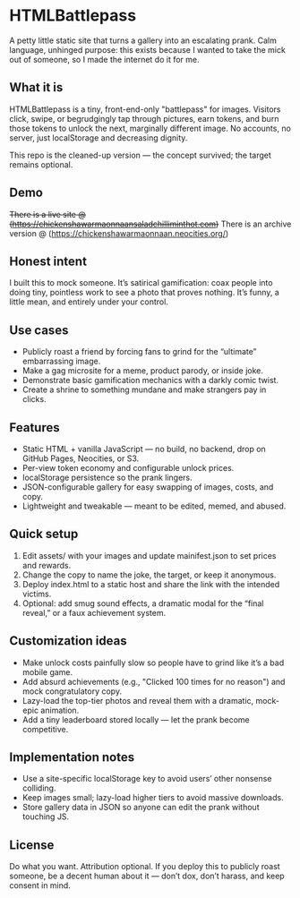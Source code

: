 # HTMLBattlepass

A petty little static site that turns a gallery into an escalating prank. Calm language, unhinged purpose: this exists because I wanted to take the mick out of someone, so I made the internet do it for me.

## What it is

HTMLBattlepass is a tiny, front-end-only "battlepass" for images. Visitors click, swipe, or begrudgingly tap through pictures, earn tokens, and burn those tokens to unlock the next, marginally different image. No accounts, no server, just localStorage and decreasing dignity.

This repo is the cleaned-up version — the concept survived; the target remains optional.

## Demo
~~There is a live site @ (https://chickenshawarmaonnaansaladchilliminthot.com)~~
There is an archive version @ (https://chickenshawarmaonnaan.neocities.org/)
## Honest intent

I built this to mock someone. It’s satirical gamification: coax people into doing tiny, pointless work to see a photo that proves nothing. It’s funny, a little mean, and entirely under your control.

## Use cases

- Publicly roast a friend by forcing fans to grind for the “ultimate” embarrassing image.
- Make a gag microsite for a meme, product parody, or inside joke.
- Demonstrate basic gamification mechanics with a darkly comic twist.
- Create a shrine to something mundane and make strangers pay in clicks.

## Features

- Static HTML + vanilla JavaScript — no build, no backend, drop on GitHub Pages, Neocities, or S3.
- Per-view token economy and configurable unlock prices.
- localStorage persistence so the prank lingers.
- JSON-configurable gallery for easy swapping of images, costs, and copy.
- Lightweight and tweakable — meant to be edited, memed, and abused.

## Quick setup

1. Edit assets/ with your images and update mainifest.json to set prices and rewards.
2. Change the copy to name the joke, the target, or keep it anonymous.
3. Deploy index.html to a static host and share the link with the intended victims.
4. Optional: add smug sound effects, a dramatic modal for the “final reveal,” or a faux achievement system.

## Customization ideas

- Make unlock costs painfully slow so people have to grind like it’s a bad mobile game.
- Add absurd achievements (e.g., "Clicked 100 times for no reason") and mock congratulatory copy.
- Lazy-load the top-tier photos and reveal them with a dramatic, mock-epic animation.
- Add a tiny leaderboard stored locally — let the prank become competitive.

## Implementation notes

- Use a site-specific localStorage key to avoid users’ other nonsense colliding.
- Keep images small; lazy-load higher tiers to avoid massive downloads.
- Store gallery data in JSON so anyone can edit the prank without touching JS.

## License

Do what you want. Attribution optional. If you deploy this to publicly roast someone, be a decent human about it — don’t dox, don’t harass, and keep consent in mind.
